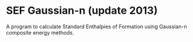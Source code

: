 # SEF Gaussian-n (update 2013)
A program to calculate Standard Enthalpies of Formation using Gaussian-n composite energy methods. 
